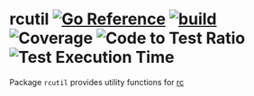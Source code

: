 # rcutil [![Go Reference](https://pkg.go.dev/badge/github.com/k1LoW/rcutil.svg)](https://pkg.go.dev/github.com/k1LoW/rcutil) [![build](https://github.com/k1LoW/rcutil/actions/workflows/ci.yml/badge.svg)](https://github.com/k1LoW/rcutil/actions/workflows/ci.yml) ![Coverage](https://raw.githubusercontent.com/k1LoW/octocovs/main/badges/k1LoW/rcutil/coverage.svg) ![Code to Test Ratio](https://raw.githubusercontent.com/k1LoW/octocovs/main/badges/k1LoW/rcutil/ratio.svg) ![Test Execution Time](https://raw.githubusercontent.com/k1LoW/octocovs/main/badges/k1LoW/rcutil/time.svg)

Package `rcutil` provides utility functions for [rc](https://github.com/k1LoW/rc)
